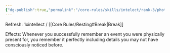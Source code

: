 ```yaml
---
{"dg-publish":true,"permalink":"/core-rules/skills/intelect/rank-3/photographic-memory/"}
---
```


Refresh: 1xintellect / [[Core Rules/Resting#Break\|Break]]

Effects:
Whenever you successfully remember an event you were physically present for, you remember it perfectly including details you may not have consciously noticed before.
